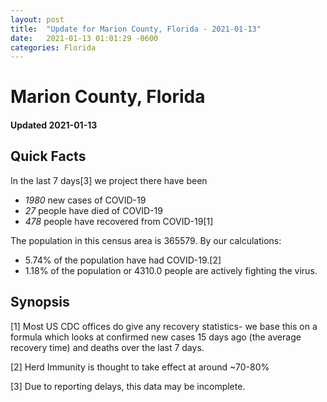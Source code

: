 ```yaml
---
layout: post
title:  "Update for Marion County, Florida - 2021-01-13"
date:   2021-01-13 01:01:29 -0600
categories: Florida
---
```


# Marion County, Florida
#### Updated 2021-01-13

## Quick Facts

In the last 7 days[3] we project there have been
- *1980* new cases of COVID-19
- *27* people have died of COVID-19
- *478* people have recovered from COVID-19[1]

The population in this census area is 365579. By our calculations:
- 5.74% of the population have had COVID-19.[2]
- 1.18% of the population or 4310.0 people are actively fighting the virus.

## Synopsis




[1] Most US CDC offices do give any recovery statistics- we base this on a formula which looks at confirmed new cases
15 days ago (the average recovery time) and deaths over the last 7 days.

[2] Herd Immunity is thought to take effect at around ~70-80%

[3] Due to reporting delays, this data may be incomplete.
 
    